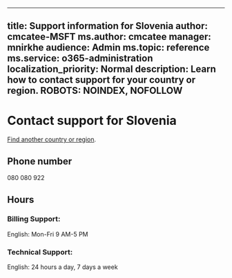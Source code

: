 ﻿
---                                
title: Support information for Slovenia
author: cmcatee-MSFT
ms.author: cmcatee
manager: mnirkhe
audience: Admin
ms.topic: reference
ms.service: o365-administration
localization_priority: Normal
description: Learn how to contact support for your country or region.
ROBOTS: NOINDEX, NOFOLLOW
---

# Contact support for Slovenia

[Find another country or region](CernSupportTest1.md). <!--This should go to the parent "Contact support" topic-->

## Phone number
080 080 922

## Hours
### Billing Support:

English: Mon-Fri 9 AM-5 PM

### Technical Support:

English: 24 hours a day, 7 days a week




